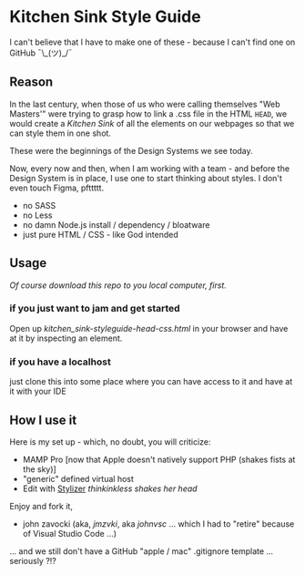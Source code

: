 # Kitchen Sink Style Guide

I can't believe that I have to make one of these - because I can't find one on GitHub ¯\\\_(ツ)\_/¯

## Reason

In the last century, when those of us who were calling themselves "Web Masters'" were trying to grasp how to link a .css file in the HTML <code>HEAD</code>, we would create a _Kitchen Sink_ of all the elements on our webpages so that we can style them in one shot.

These were the beginnings of the Design Systems we see today.

Now, every now and then, when I am working with a team - and before the Design System is in place, I use one to start thinking about styles. I don't even touch Figma, pfttttt.

- no SASS
- no Less
- no damn Node.js install / dependency / bloatware
- just pure HTML / CSS - like God intended

## Usage

_Of course download this repo to you local computer, first._

### if you just want to jam and get started

Open up _kitchen_sink-styleguide-head-css.html_ in your browser and have at it by inspecting an element.

### if you have a localhost

just clone this into some place where you can have access to it and have at it with your IDE

## How I use it

Here is my set up - which, no doubt, you will criticize:

- MAMP Pro [now that Apple doesn't natively support PHP (shakes fists at the sky)]
- "generic" defined virtual host
- Edit with [Stylizer](http://www.skybound.ca) _thinkinkless shakes her head_

Enjoy and fork it,

- john zavocki (aka, _jmzvki_, aka _johnvsc_ ... which I had to "retire" because of Visual Studio Code ...)

... and we still don't have a GitHub "apple / mac" .gitignore template ... seriously ?!?
